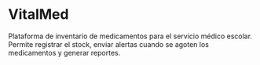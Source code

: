 # VitalMed  
Plataforma de inventario de medicamentos para el servicio médico escolar.  
Permite registrar el stock, enviar alertas cuando se agoten los medicamentos y generar reportes.  
